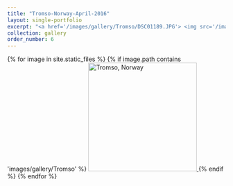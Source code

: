 ```yaml
---
title: "Tromso-Norway-April-2016"
layout: single-portfolio
excerpt: "<a href='/images/gallery/Tromso/DSC01189.JPG'> <img src='/images/gallery/Tromso/DSC01189.JPG' alt=''> </a>"
collection: gallery
order_number: 6
---
```

<p float="left">   
{% for image in site.static_files %}
{% if image.path contains 'images/gallery/Tromso' %}
<a href='{{ site.baseurl }}{{ image.path }}'>
    <img 
        src='{{ site.baseurl }}{{ image.path }}'
        alt="Tromso, Norway" width="250" title="Tromso, Norway"
    >
</a>
{% endif %}
{% endfor %}
</p>
<!-- [Poster](/files/pdf/research/PolMeth 2019 Poster.pdf){: .btn--research} -->
